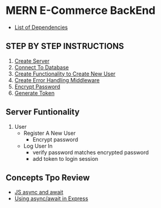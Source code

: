 # MERN E-Commerce BackEnd

- [List of Dependencies](./INSTRUCTIONS/DEPENDENCIES.md)

## STEP BY STEP INSTRUCTIONS
1. [Create Server](./INSTRUCTIONS/CREATESERVER.md)
2. [Connect To Database](./INSTRUCTIONS/CONNECTTODB.md)
3. [Create Functionality to Create New User](./INSTRUCTIONS/NewUserFunctionality.md)
4. [Create Error Handling Middleware](./INSTRUCTIONS/ERRORHANDLINGMIDDLEWARE.md)
5. [Encrypt Password](./INSTRUCTIONS/ENCRYPTPASSWORD.md)
6. [Generate Token](./INSTRUCTIONS/GENERATETOKEN.md)

## Server Funtionality
1. User
    - Register A New User
        - Encrypt password
    - Log User In
        - verify password matches encrypted password
        - add token to login session

## Concepts Tpo Review
- [JS async and await](https://zellwk.com/blog/async-await/)
- [Using async/await in Express](https://zellwk.com/blog/async-await-express/)